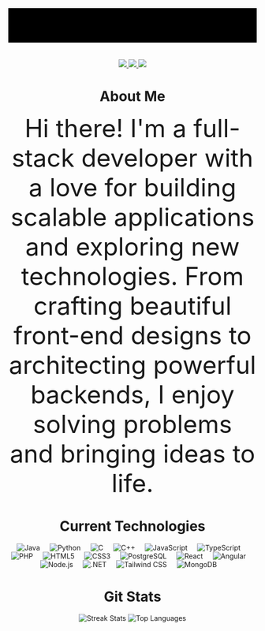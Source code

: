 <div align="center">
<img src="https://github.com/acozy03/acozy03/blob/main/typing.gif" alt="Welcome">
<!-- https://shields.io/ https://simpleicons.org/ https://github.com/simple-icons/simple-icons/blob/develop/slugs.md -->
<p align="center"><br/>
 <a href="https://www.linkedin.com/in/acozy03/">
  <img src="https://img.shields.io/badge/LinkedIn-Adrian%20Cosentino-blue?style=flat-square&logo=linkedin">
 </a>
 <a href="mailto:acozy03@gmail.com">
  <img src="https://img.shields.io/badge/Email-acozy03%40gmail.com-red?style=flat-square&logo=gmail&logoColor=white">
 </a>
 <a href="https://adriancosentino.com">
  <img src="https://img.shields.io/badge/Site-adriancosentino.com-006400?style=flat-square&logo=website&logoColor=white">
 </a>
</p>




<div align="center">
    <h1>About Me</h1>
    <p style="font-size: 50px; max-width: 600px; margin: auto;">
        Hi there! I'm a full-stack developer with a love for building scalable applications and exploring new technologies. 
        From crafting beautiful front-end designs to architecting powerful backends, I enjoy solving problems and bringing ideas to life. 
    </p>
</div>
<div align="center">

<h1>Current Technologies</h1>

<div align="center">
  <img src="https://cdn.jsdelivr.net/gh/devicons/devicon/icons/java/java-original.svg" height="40" alt="Java" />
  <img width="12" />
  <img src="https://cdn.jsdelivr.net/gh/devicons/devicon/icons/python/python-original.svg" height="40" alt="Python" />
  <img width="12" />
  <img src="https://cdn.jsdelivr.net/gh/devicons/devicon/icons/c/c-original.svg" height="40" alt="C" />
  <img width="12" />
  <img src="https://cdn.jsdelivr.net/gh/devicons/devicon/icons/cplusplus/cplusplus-original.svg" height="40" alt="C++" />
  <img width="12" />
  <img src="https://cdn.jsdelivr.net/gh/devicons/devicon/icons/javascript/javascript-original.svg" height="40" alt="JavaScript" />
  <img width="12" />
  <img src="https://cdn.jsdelivr.net/gh/devicons/devicon/icons/typescript/typescript-original.svg" height="40" alt="TypeScript" />
  <img width="12" />
  <img src="https://cdn.jsdelivr.net/gh/devicons/devicon/icons/php/php-original.svg" height="40" alt="PHP" />
  <img width="12" />
  <img src="https://cdn.jsdelivr.net/gh/devicons/devicon/icons/html5/html5-original.svg" height="40" alt="HTML5" />
  <img width="12" />
  <img src="https://cdn.jsdelivr.net/gh/devicons/devicon/icons/css3/css3-original.svg" height="40" alt="CSS3" />
  <img width="12" />
  <img src="https://cdn.jsdelivr.net/gh/devicons/devicon/icons/postgresql/postgresql-original.svg" height="40" alt="PostgreSQL" />
  <img width="12" />
  <img src="https://cdn.jsdelivr.net/gh/devicons/devicon/icons/react/react-original.svg" height="40" alt="React" />
  <img width="12" />
  <img src="https://cdn.jsdelivr.net/gh/devicons/devicon/icons/angularjs/angularjs-original.svg" height="40" alt="Angular" />
  <img width="12" />
  <img src="https://cdn.jsdelivr.net/gh/devicons/devicon/icons/nodejs/nodejs-original.svg" height="40" alt="Node.js" />
  <img width="12" />
  <img src="https://cdn.jsdelivr.net/gh/devicons/devicon/icons/dot-net/dot-net-original.svg" height="40" alt=".NET" />
  <img width="12" />
  <img src="https://skillicons.dev/icons?i=tailwind" height="40" alt="Tailwind CSS" />
  <img width="12" />
  <img src="https://cdn.jsdelivr.net/gh/devicons/devicon/icons/mongodb/mongodb-original.svg" height="40" alt="MongoDB" />
  <img width="12" />
</div>

<h1>Git Stats</h1>
<div align="center">
  <img src="https://streak-stats.demolab.com?user=acozy03&locale=en&mode=daily&theme=nord&hide_border=false&border_radius=5&order=3" height="175" alt="Streak Stats" />
  <img src="https://github-readme-stats.vercel.app/api/top-langs?username=acozy03&locale=en&hide_title=false&layout=compact&card_width=320&langs_count=6&theme=nord&hide_border=false&order=2" height="175" alt="Top Languages" />
</div>
